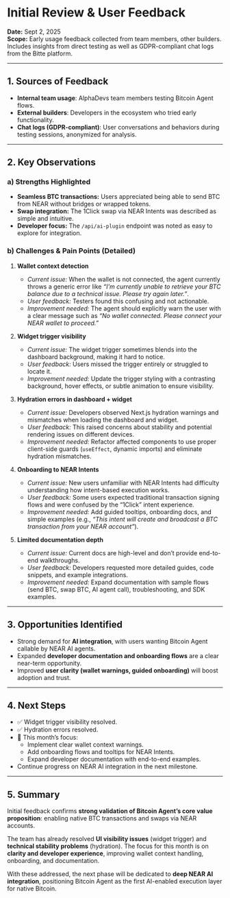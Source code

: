 # Initial Review & User Feedback

**Date:** Sept 2, 2025  
**Scope:** Early usage feedback collected from team members, other builders. Includes insights from direct testing as well as GDPR-compliant chat logs from the Bitte platform.

---

## 1. Sources of Feedback

- **Internal team usage**: AlphaDevs team members testing Bitcoin Agent flows.
- **External builders**: Developers in the ecosystem who tried early functionality.
- **Chat logs (GDPR-compliant)**: User conversations and behaviors during testing sessions, anonymized for analysis.

---

## 2. Key Observations

### a) Strengths Highlighted

- **Seamless BTC transactions:** Users appreciated being able to send BTC from NEAR without bridges or wrapped tokens.
- **Swap integration:** The 1Click swap via NEAR Intents was described as simple and intuitive.
- **Developer focus:** The `/api/ai-plugin` endpoint was noted as easy to explore for integration.

### b) Challenges & Pain Points (Detailed)

1. **Wallet context detection**

   - _Current issue:_ When the wallet is not connected, the agent currently throws a generic error like _“I'm currently unable to retrieve your BTC balance due to a technical issue. Please try again later.”_.
   - _User feedback:_ Testers found this confusing and not actionable.
   - _Improvement needed:_ The agent should explicitly warn the user with a clear message such as _“No wallet connected. Please connect your NEAR wallet to proceed.”_

2. **Widget trigger visibility**

   - _Current issue:_ The widget trigger sometimes blends into the dashboard background, making it hard to notice.
   - _User feedback:_ Users missed the trigger entirely or struggled to locate it.
   - _Improvement needed:_ Update the trigger styling with a contrasting background, hover effects, or subtle animation to ensure visibility.

3. **Hydration errors in dashboard + widget**

   - _Current issue:_ Developers observed Next.js hydration warnings and mismatches when loading the dashboard and widget.
   - _User feedback:_ This raised concerns about stability and potential rendering issues on different devices.
   - _Improvement needed:_ Refactor affected components to use proper client-side guards (`useEffect`, dynamic imports) and eliminate hydration mismatches.

4. **Onboarding to NEAR Intents**

   - _Current issue:_ New users unfamiliar with NEAR Intents had difficulty understanding how intent-based execution works.
   - _User feedback:_ Some users expected traditional transaction signing flows and were confused by the “1Click” intent experience.
   - _Improvement needed:_ Add guided tooltips, onboarding docs, and simple examples (e.g., _“This intent will create and broadcast a BTC transaction from your NEAR account”_).

5. **Limited documentation depth**

   - _Current issue:_ Current docs are high-level and don’t provide end-to-end walkthroughs.
   - _User feedback:_ Developers requested more detailed guides, code snippets, and example integrations.
   - _Improvement needed:_ Expand documentation with sample flows (send BTC, swap BTC, AI agent call), troubleshooting, and SDK examples.

---

## 3. Opportunities Identified

- Strong demand for **AI integration**, with users wanting Bitcoin Agent callable by NEAR AI agents.
- Expanded **developer documentation and onboarding flows** are a clear near-term opportunity.
- Improved **user clarity (wallet warnings, guided onboarding)** will boost adoption and trust.

---

## 4. Next Steps

- ✅ Widget trigger visibility resolved.
- ✅ Hydration errors resolved.
- 🔄 This month’s focus:
  - Implement clear wallet context warnings.
  - Add onboarding flows and tooltips for NEAR Intents.
  - Expand developer documentation with end-to-end examples.
- Continue progress on NEAR AI integration in the next milestone.

---

## 5. Summary

Initial feedback confirms **strong validation of Bitcoin Agent’s core value proposition**: enabling native BTC transactions and swaps via NEAR accounts.

The team has already resolved **UI visibility issues** (widget trigger) and **technical stability problems** (hydration). The focus for this month is on **clarity and developer experience**, improving wallet context handling, onboarding, and documentation.

With these addressed, the next phase will be dedicated to **deep NEAR AI integration**, positioning Bitcoin Agent as the first AI-enabled execution layer for native Bitcoin.
